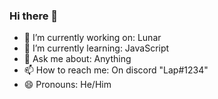### Hi there 👋

- 🔭 I’m currently working on: Lunar
- 🌱 I’m currently learning: JavaScript
- 💬 Ask me about: Anything
- 📫 How to reach me: On discord "Lap#1234"
- 😄 Pronouns: He/Him
